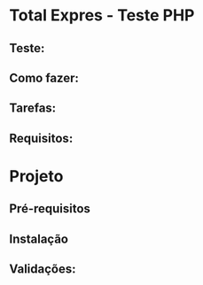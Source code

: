 # Total Expres - Teste PHP 


Teste:
---

Como fazer:
---

Tarefas:
---

Requisitos:
---

# Projeto

Pré-requisitos
---

Instalação
---

Validações:
---



